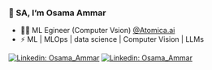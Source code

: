 ### 👋 SA, I’m Osama Ammar
- 👨‍💻 ML Egineer (Computer Vsion) [@Atomica.ai](https://atomica.ai/)
- ⚡ ML | MLOps | data science | Computer Vision | LLMs
  
[![Linkedin: Osama_Ammar](https://img.shields.io/badge/-OsamaAmmar-blue?style=for-the-badge&logo=Linkedin&logoColor=white&link=https://www.linkedin.com/in/osama-ammar-msc-140284111/)](https://www.linkedin.com/in/osama-ammar-msc-140284111/)          [![Linkedin: Osama_Ammar](https://img.shields.io/badge/-Research-green?style=for-the-badge&logo=google&logoColor=white&link=https://www.researchgate.net/profile/Osama-Hanafy-2/stats)](https://www.researchgate.net/profile/Osama-Hanafy-2/stats)
